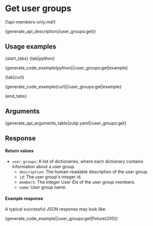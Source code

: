# Get user groups

{!api-members-only.md!}

{generate_api_description(/user_groups:get)}

## Usage examples

{start_tabs}
{tab|python}

{generate_code_example(python)|/user_groups:get|example}

{tab|curl}

{generate_code_example(curl)|/user_groups:get|example}

{end_tabs}

## Arguments

{generate_api_arguments_table|zulip.yaml|/user_groups:get}

## Response

#### Return values

* `user_groups`: A list of dictionaries, where each dictionary contains information
  about a user group.
    * `description`: The human-readable description of the user group.
    * `id`: The user group's integer id.
    * `members`: The integer User IDs of the user group members.
    * `name`: User group name.

#### Example response

A typical successful JSON response may look like:

{generate_code_example|/user_groups:get|fixture(200)}
